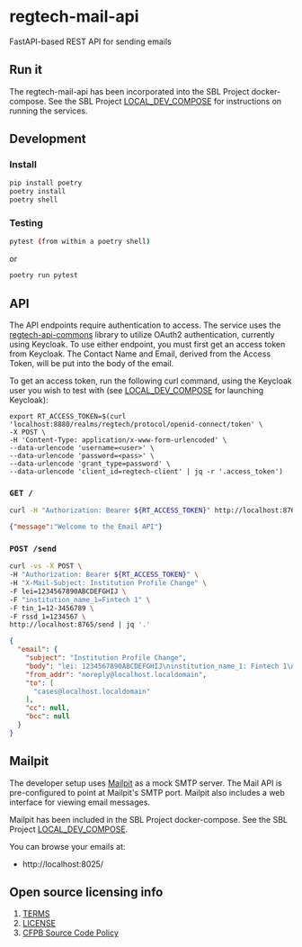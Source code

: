 # regtech-mail-api

FastAPI-based REST API for sending emails

## Run it

The regtech-mail-api has been incorporated into the SBL Project docker-compose.  See the SBL Project [LOCAL_DEV_COMPOSE](https://github.com/cfpb/sbl-project/blob/main/LOCAL_DEV_COMPOSE.md) for instructions on running the services.

## Development

### Install

```bash
pip install poetry
poetry install
poetry shell
```

### Testing

```bash
pytest (from within a poetry shell)
```
or

```bash
poetry run pytest
```

## API
The API endpoints require authentication to access.  The service uses the [regtech-api-commons](https://github.com/cfpb/regtech-api-commons) library to utilize OAuth2 authentication, currently using Keycloak.
To use either endpoint, you must first get an access token from Keycloak. The Contact Name and Email, derived from the Access Token, will be put into the body of the email.

To get an access token, run the following curl command, using the Keycloak user you wish to test with (see [LOCAL_DEV_COMPOSE](https://github.com/cfpb/sbl-project/blob/main/LOCAL_DEV_COMPOSE.md) for launching Keycloak):

```
export RT_ACCESS_TOKEN=$(curl 'localhost:8880/realms/regtech/protocol/openid-connect/token' \
-X POST \
-H 'Content-Type: application/x-www-form-urlencoded' \
--data-urlencode 'username=<user>' \
--data-urlencode 'password=<pass>' \
--data-urlencode 'grant_type=password' \
--data-urlencode 'client_id=regtech-client' | jq -r '.access_token')
```

### `GET /`

```bash
curl -H "Authorization: Bearer ${RT_ACCESS_TOKEN}" http://localhost:8765
```
```json
{"message":"Welcome to the Email API"}
```

### `POST /send`

```bash
curl -vs -X POST \
-H "Authorization: Bearer ${RT_ACCESS_TOKEN}" \
-H "X-Mail-Subject: Institution Profile Change" \
-F lei=1234567890ABCDEFGHIJ \
-F "institution_name_1=Fintech 1" \
-F tin_1=12-3456789 \
-F rssd_1=1234567 \
http://localhost:8765/send | jq '.'
```
```json
{
  "email": {
    "subject": "Institution Profile Change",
    "body": "lei: 1234567890ABCDEFGHIJ\ninstitution_name_1: Fintech 1\ntin_1: 12-3456789\nrssd_1: 1234567",
    "from_addr": "noreply@localhost.localdomain",
    "to": [
      "cases@localhost.localdomain"
    ],
    "cc": null,
    "bcc": null
  }
}
```

## Mailpit

The developer setup uses [Mailpit](https://mailpit.axllent.org/) as a mock
SMTP server. The Mail API is pre-configured to point at Mailpit's SMTP port.
Mailpit also includes a web interface for viewing email messages.

Mailpit has been included in the SBL Project docker-compose.  See the SBL Project [LOCAL_DEV_COMPOSE](https://github.com/cfpb/sbl-project/blob/main/LOCAL_DEV_COMPOSE.md).

You can browse your emails at:

- http://localhost:8025/


## Open source licensing info
1. [TERMS](TERMS.md)
2. [LICENSE](LICENSE)
3. [CFPB Source Code Policy](https://github.com/cfpb/source-code-policy/)
